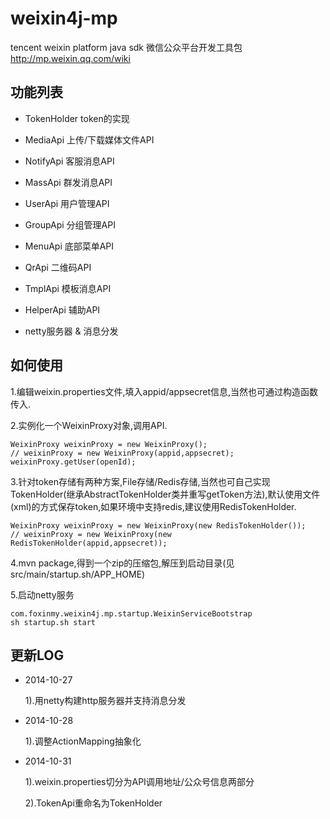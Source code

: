 weixin4j-mp
===========

tencent weixin platform java sdk 微信公众平台开发工具包 http://mp.weixin.qq.com/wiki

功能列表
-------

* TokenHolder token的实现

* MediaApi 上传/下载媒体文件API

* NotifyApi 客服消息API

* MassApi 群发消息API

* UserApi 用户管理API

* GroupApi 分组管理API

* MenuApi 底部菜单API

* QrApi 二维码API

* TmplApi 模板消息API

* HelperApi 辅助API

* netty服务器 & 消息分发


如何使用
--------

1.编辑weixin.properties文件,填入appid/appsecret信息,当然也可通过构造函数传入.

2.实例化一个WeixinProxy对象,调用API.

    WeixinProxy weixinProxy = new WeixinProxy();
    // weixinProxy = new WeixinProxy(appid,appsecret);
    weixinProxy.getUser(openId);
    
3.针对token存储有两种方案,File存储/Redis存储,当然也可自己实现TokenHolder(继承AbstractTokenHolder类并重写getToken方法),默认使用文件(xml)的方式保存token,如果环境中支持redis,建议使用RedisTokenHolder.

    WeixinProxy weixinProxy = new WeixinProxy(new RedisTokenHolder());
    // weixinProxy = new WeixinProxy(new RedisTokenHolder(appid,appsecret));

4.mvn package,得到一个zip的压缩包,解压到启动目录(见src/main/startup.sh/APP_HOME)

5.启动netty服务

    com.foxinmy.weixin4j.mp.startup.WeixinServiceBootstrap
    sh startup.sh start
	
更新LOG
-------
* 2014-10-27

   1).用netty构建http服务器并支持消息分发

* 2014-10-28
   
   1).调整ActionMapping抽象化
   
* 2014-10-31

   1).weixin.properties切分为API调用地址/公众号信息两部分
   
   2).TokenApi重命名为TokenHolder